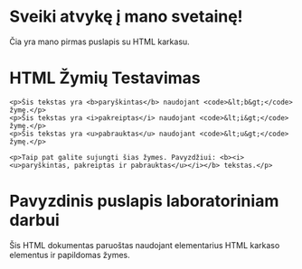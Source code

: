 <!-- Vardas Pavardė, Grupės numeris -->
<!DOCTYPE html>
<html lang="lt">
<head>
    <meta charset="UTF-8">
    <meta name="viewport" content="width=device-width, initial-scale=1.0">
    <title>Pavyzdinė Svetainė</title>
</head>
<body>
    <h1>Sveiki atvykę į mano svetainę!</h1>
    <p>Čia yra mano pirmas puslapis su HTML karkasu.</p>
</body>
</html>
<!DOCTYPE html>
<html lang="lt">
<head>
    <meta charset="UTF-8">
    <meta name="viewport" content="width=device-width, initial-scale=1.0">
    <title>HTML Žymių Pavyzdys</title>
</head>
<body>
    <h1>HTML Žymių Testavimas</h1>

    <p>Šis tekstas yra <b>paryškintas</b> naudojant <code>&lt;b&gt;</code> žymę.</p>
    <p>Šis tekstas yra <i>pakreiptas</i> naudojant <code>&lt;i&gt;</code> žymę.</p>
    <p>Šis tekstas yra <u>pabrauktas</u> naudojant <code>&lt;u&gt;</code> žymę.</p>

    <p>Taip pat galite sujungti šias žymes. Pavyzdžiui: <b><i><u>paryškintas, pakreiptas ir pabrauktas</u></i></b> tekstas.</p>
</body>
</html>

<!-- Sukurta: Vardas Pavardė -->
<!DOCTYPE html>
<html lang="lt">
<head>
    <meta charset="UTF-8">
    <meta name="viewport" content="width=device-width, initial-scale=1.0">
    <meta name="description" content="Elementarus HTML dokumentas laboratoriniam darbui">
    <title>Laboratorinis darbas</title>
    <!-- CSS failo nuoroda, reikalinga kitoje užduotyje -->
    <link rel="stylesheet" href="styles.css">
</head>
<body>
    <h1>Pavyzdinis puslapis laboratoriniam darbui</h1>
    <p>Šis HTML dokumentas paruoštas naudojant elementarius HTML karkaso elementus ir papildomas žymes.</p>
</body>
</html>

